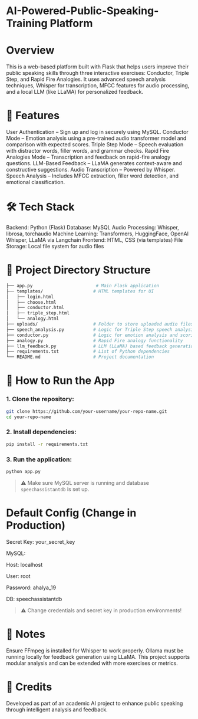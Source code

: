 # AI-Powered-Public-Speaking-Training Platform

# Overview
This is a web-based platform built with Flask that helps users improve their public speaking skills through three interactive exercises: Conductor, Triple Step, and Rapid Fire Analogies. It uses advanced speech analysis techniques, Whisper for transcription, MFCC features for audio processing, and a local LLM (like LLaMA) for personalized feedback.
# 🚀 Features
User Authentication – Sign up and log in securely using MySQL.
Conductor Mode – Emotion analysis using a pre-trained audio transformer model and comparison with expected scores.
Triple Step Mode – Speech evaluation with distractor words, filler words, and grammar checks.
Rapid Fire Analogies Mode – Transcription and feedback on rapid-fire analogy questions.
LLM-Based Feedback – LLaMA generates context-aware and constructive suggestions.
Audio Transcription – Powered by Whisper.
Speech Analysis – Includes MFCC extraction, filler word detection, and emotional classification.

# 🛠️ Tech Stack
Backend: Python (Flask)
Database: MySQL
Audio Processing: Whisper, librosa, torchaudio
Machine Learning: Transformers, HuggingFace, OpenAI Whisper, LLaMA via Langchain
Frontend: HTML, CSS (via templates)
File Storage: Local file system for audio files

# 📁 Project Directory Structure

```bash
├── app.py                        # Main Flask application
├── templates/                   # HTML templates for UI
│   ├── login.html
│   ├── choose.html
│   ├── conductor.html
│   ├── triple_step.html
│   └── analogy.html
├── uploads/                     # Folder to store uploaded audio files
├── speech_analysis.py           # Logic for Triple Step speech analysis
├── conductor.py                 # Logic for emotion analysis and scoring
├── analogy.py                   # Rapid Fire analogy functionality
├── llm_feedback.py              # LLM (LLaMA) based feedback generation
├── requirements.txt             # List of Python dependencies
└── README.md                    # Project documentation
```

# 🧪 How to Run the App

### 1. Clone the repository:

```bash
git clone https://github.com/your-username/your-repo-name.git
cd your-repo-name
```

### 2. Install dependencies:

```bash
pip install -r requirements.txt
```

### 3. Run the application:

```bash
python app.py
```

> ⚠️ Make sure MySQL server is running and database `speechassistantdb` is set up.

# Default Config (Change in Production)
Secret Key: your_secret_key

MySQL:

Host: localhost

User: root

Password: ahalya_19

DB: speechassistantdb

> ⚠️ Change credentials and secret key in production environments!

# 📌 Notes
Ensure FFmpeg is installed for Whisper to work properly.
Ollama must be running locally for feedback generation using LLaMA.
This project supports modular analysis and can be extended with more exercises or metrics.

# 🧠 Credits
Developed as part of an academic AI project to enhance public speaking through intelligent analysis and feedback.





